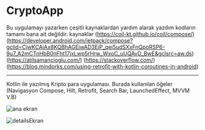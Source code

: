 # CryptoApp
Bu uygulamayı yazarken çeşitli kaynaklardan yardım alarak yazdım kodların tamamı bana ait değildir.
kaynaklar (https://coil-kt.github.io/coil/compose/) (https://developer.android.com/jetpack/compose?gclid=CjwKCAiAx8KQBhAGEiwAD3EiP_qej5udSXxFnQpoRSP6-9u7_A2mCTnHbB0nFht17jxLwp5rHrw_WxoC_uUQAvD_BwE&gclsrc=aw.ds) (https://atilsamancioglu.com/) (https://stackoverflow.com/) (https://blog.mindorks.com/using-retrofit-with-kotlin-coroutines-in-android)
___________________________________________________________________________________________________________________________________________________


Kotlin ile yazılmış Kripto para uygulaması. Burada kullanılan öğeler (Navigasyon Compose, Hilt, Retrofit, Search Bar,  LaunchedEffect, MVVM  V.B)

![ana ekran](https://user-images.githubusercontent.com/97243182/150335976-2c4b7385-e913-4147-9ce9-d8a0860ea845.png)


![detailsEkran](https://user-images.githubusercontent.com/97243182/150336148-1b158978-986a-4aad-985d-84c2d8653614.png)
